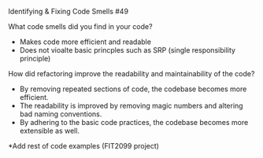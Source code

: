 Identifying & Fixing Code Smells #49

What code smells did you find in your code?
- Makes code more efficient and readable
- Does not vioalte basic princples such as SRP (single responsibility principle)

How did refactoring improve the readability and maintainability of the code?
- By removing repeated sections of code, the codebase becomes more efficient.
- The readability is improved by removing magic numbers and altering bad naming conventions. 
- By adhering to the basic code practices, the codebase becomes more extensible as well.

*Add rest of code examples (FIT2099 project)

